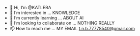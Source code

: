 - 👋 Hi, I’m @KATLEBA
- 👀 I’m interested in ... KNOWLEDGE
- 🌱 I’m currently learning ... ABOUT AI
- 💞️ I’m looking to collaborate on ... NOTHING REALLY
- 📫 How to reach me ... MY EMAIL t.n.b.77778540@gmail.com

<!---
KATLEBA/KATLEBA is a ✨ special ✨ repository because its `README.md` (this file) appears on your GitHub profile.
You can click the Preview link to take a look at your changes.
--->

